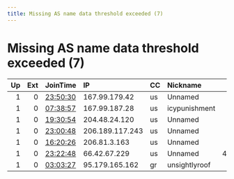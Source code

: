 ```yaml
---
title: Missing AS name data threshold exceeded (7)
---
```


# Missing AS name data threshold exceeded (7)

|   Up |   Ext | JoinTime                                                                                            | IP              | CC   | Nickname      |   ORp |   Dirp | Version   | Contact   | OS    |   eFamMembers |
|-----:|------:|:----------------------------------------------------------------------------------------------------|:----------------|:-----|:--------------|------:|-------:|:----------|:----------|:------|--------------:|
|    1 |     0 | [23:50:30](https://metrics.torproject.org/rs.html#details/330C599AD179C28404A68191713804584D8F437A) | 167.99.179.42   | us   | Unnamed       |   443 |     80 | 0.2.9.15  | None      | Linux |             1 |
|    1 |     0 | [07:38:57](https://metrics.torproject.org/rs.html#details/CBFCFC9E601DF3EBBA8145DECD6CCA0EC28DDDB9) | 167.99.187.28   | us   | icypunishment |  9001 |   9030 | 0.2.9.13  | None      | Linux |             1 |
|    1 |     0 | [19:30:54](https://metrics.torproject.org/rs.html#details/EA71FEE95E8303645F759CCF3F8A11A8BDF8D773) | 204.48.24.120   | us   | Unnamed       |   443 |     80 | 0.2.9.15  | None      | Linux |             1 |
|    1 |     0 | [23:00:48](https://metrics.torproject.org/rs.html#details/3ED125567D6292126A3A678703305E32743513B8) | 206.189.117.243 | us   | Unnamed       |   443 |     80 | 0.2.9.15  | None      | Linux |             1 |
|    1 |     0 | [16:20:26](https://metrics.torproject.org/rs.html#details/A2D1C61AC68B24A11181CEB2728F41561490E211) | 206.81.3.163    | us   | Unnamed       |   443 |     80 | 0.2.9.15  | None      | Linux |             1 |
|    1 |     0 | [23:22:48](https://metrics.torproject.org/rs.html#details/D4E3760075866E6A7E09396233E3E97DF375D073) | 66.42.67.229    | us   | Unnamed       | 46407 |      0 | 0.3.3.7   | None      | Linux |             1 |
|    1 |     0 | [03:03:27](https://metrics.torproject.org/rs.html#details/E8918F3A6302B103D9819CEA8D17C0CD3540647E) | 95.179.165.162  | gr   | unsightlyroof |  9001 |   9030 | 0.2.9.13  | None      | Linux |             1 |

